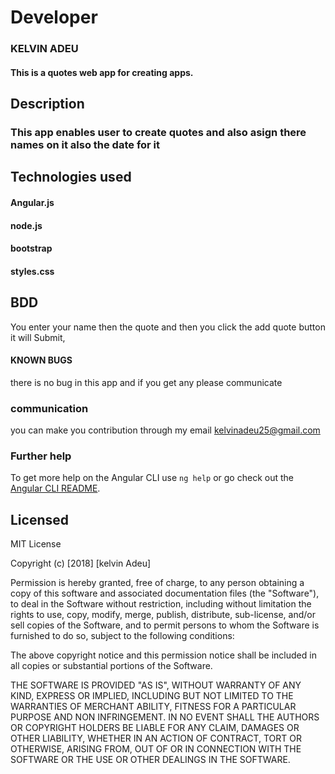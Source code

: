 


# Developer

### KELVIN ADEU
#### This is a quotes web app for creating apps.

## Description
### This app enables user to create quotes and also asign there names on it  also the date for it

## Technologies used
#### Angular.js
#### node.js
#### bootstrap
#### styles.css

## BDD
You enter your name then the quote and then you click the add quote button it will Submit,

#### KNOWN BUGS
there is no bug in this app and if you get any please communicate  

### communication
you can make you contribution through my email
kelvinadeu25@gmail.com

### Further help

To get more help on the Angular CLI use `ng help` or go check out the [Angular CLI README](https://github.com/angular/angular-cli/blob/master/README.md).


## Licensed
MIT License

Copyright (c) [2018] [kelvin Adeu]

Permission is hereby granted, free of charge, to any person obtaining a copy
of this software and associated documentation files (the "Software"), to deal
in the Software without restriction, including without limitation the rights
to use, copy, modify, merge, publish, distribute, sub-license, and/or sell
copies of the Software, and to permit persons to whom the Software is
furnished to do so, subject to the following conditions:

The above copyright notice and this permission notice shall be included in all
copies or substantial portions of the Software.

THE SOFTWARE IS PROVIDED "AS IS", WITHOUT WARRANTY OF ANY KIND, EXPRESS OR
IMPLIED, INCLUDING BUT NOT LIMITED TO THE WARRANTIES OF MERCHANT ABILITY,
FITNESS FOR A PARTICULAR PURPOSE AND NON INFRINGEMENT. IN NO EVENT SHALL THE
AUTHORS OR COPYRIGHT HOLDERS BE LIABLE FOR ANY CLAIM, DAMAGES OR OTHER
LIABILITY, WHETHER IN AN ACTION OF CONTRACT, TORT OR OTHERWISE, ARISING FROM,
OUT OF OR IN CONNECTION WITH THE SOFTWARE OR THE USE OR OTHER DEALINGS IN THE
SOFTWARE.
